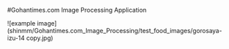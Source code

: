 #Gohantimes.com Image Processing Application

![example image](shinmm/Gohantimes.com_Image_Processing/test_food_images/gorosaya-izu-14 copy.jpg)
